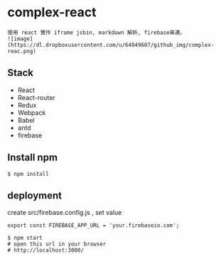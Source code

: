 # complex-react
    使用 react 實作 iframe jsbin, markdown 解析, firebase串連。
    ![image](https://dl.dropboxusercontent.com/u/64049607/github_img/complex-reac.png)
## Stack

- React
- React-router
- Redux
- Webpack
- Babel
- antd
- firebase

## Install npm
``` text
$ npm install
```
## deployment
create src/firebase.config.js , set value
```
export const FIREBASE_APP_URL = 'your.firebaseio.com';
```

``` text
$ npm start
# open this url in your browser
# http://localhost:3000/
```
